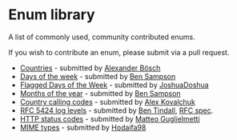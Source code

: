 # Enum library

A list of commonly used, community contributed enums.

If you wish to contribute an enum, please submit via a pull request.

- [Countries](https://gist.github.com/sirthxalot/24507fb57964d1b7b660f08fdfebf9ce) - submitted by [Alexander Bösch](https://github.com/sirthxalot)
- [Days of the week](https://gist.github.com/BenSampo/84ffa24efe2b1bc719aba8d1e666b7c3) - submitted by [Ben Sampson](https://github.com/bensampo)
- [Flagged Days of the Week](https://gist.github.com/JoshuaDoshua/2815e101c0735ac9b833207ffce9ca8e) - submitted by [JoshuaDoshua](https://github.com/joshuadoshua)
- [Months of the year](https://gist.github.com/BenSampo/46e620affe0e97e489e35e8bce914920) - submitted by [Ben Sampson](https://github.com/bensampo)
- [Country calling codes](https://gist.github.com/MammutAlex/af182c622fc10991ce42f2397fb54e4a) - submitted by [Alex Kovalchuk](https://github.com/MammutAlex)
- [RFC 5424 log levels](https://gist.github.com/othyn/fd2fb2e611de832398e42130f2f2143d) - submitted by [Ben Tindall](https://github.com/othyn), [RFC spec](https://tools.ietf.org/html/rfc5424).
- [HTTP status codes](https://gist.github.com/MatteoGgl/16d28a0b908b2340a2f461fa3d95f807) - submitted by [Matteo Guglielmetti](https://github.com/MatteoGgl)
- [MIME types](https://gist.github.com/Hodaifa98/4a470bcb0114e3dcde3f8337a27704f3) - submitted by [Hodaifa98](https://github.com/hodaifa98)
